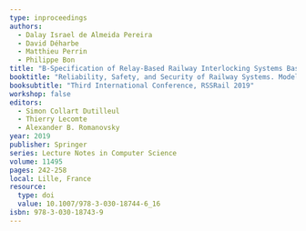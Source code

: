 ```yaml
---
type: inproceedings
authors:
  - Dalay Israel de Almeida Pereira
  - David Déharbe
  - Matthieu Perrin
  - Philippe Bon
title: "B-Specification of Relay-Based Railway Interlocking Systems Based on the Propositional Logic of the System State Evolution"
booktitle: "Reliability, Safety, and Security of Railway Systems. Modelling, Analysis, Verification, and Certification"
booksubtitle: "Third International Conference, RSSRail 2019"
workshop: false
editors:
  - Simon Collart Dutilleul
  - Thierry Lecomte
  - Alexander B. Romanovsky
year: 2019
publisher: Springer
series: Lecture Notes in Computer Science
volume: 11495
pages: 242-258
local: Lille, France
resource:
  type: doi
  value: 10.1007/978-3-030-18744-6_16
isbn: 978-3-030-18743-9
---
```

